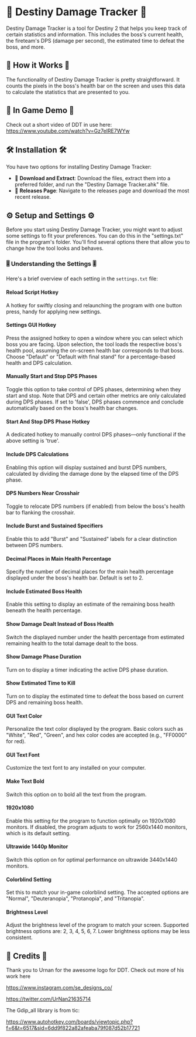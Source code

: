 # 🚀 Destiny Damage Tracker 🚀

Destiny Damage Tracker is a tool for Destiny 2 that helps you keep track of certain statistics and information. This includes the boss's current health, the fireteam's DPS (damage per second), the estimated time to defeat the boss, and more. 

## 🎯 How it Works 🎯

The functionality of Destiny Damage Tracker is pretty straightforward. It counts the pixels in the boss's health bar on the screen and uses this data to calculate the statistics that are presented to you.

## 🎥 In Game Demo 🎥

Check out a short video of DDT in use here: https://www.youtube.com/watch?v=Gz7eIRE7WYw

## 🛠️ Installation 🛠️

You have two options for installing Destiny Damage Tracker:

- 📂 **Download and Extract**: Download the files, extract them into a preferred folder, and run the "Destiny Damage Tracker.ahk" file.
- 📌 **Releases Page**: Navigate to the releases page and download the most recent release.

## ⚙️ Setup and Settings ⚙️

Before you start using Destiny Damage Tracker, you might want to adjust some settings to fit your preferences. You can do this in the "settings.txt" file in the program's folder. You'll find several options there that allow you to change how the tool looks and behaves.

### 🎚️ Understanding the Settings 🎚️

Here's a brief overview of each setting in the `settings.txt` file:

#### Reload Script Hotkey
A hotkey for swiftly closing and relaunching the program with one button press, handy for applying new settings.

#### Settings GUI Hotkey
Press the assigned hotkey to open a window where you can select which boss you are facing. Upon selection, the tool loads the respective boss's health pool, assuming the on-screen health bar corresponds to that boss. Choose "Default" or "Default with final stand" for a percentage-based health and DPS calculation.

#### Manually Start and Stop DPS Phases
Toggle this option to take control of DPS phases, determining when they start and stop. Note that DPS and certain other metrics are only calculated during DPS phases. If set to 'false', DPS phases commence and conclude automatically based on the boss's health bar changes.

#### Start And Stop DPS Phase Hotkey
A dedicated hotkey to manually control DPS phases—only functional if the above setting is 'true'.

#### Include DPS Calculations
Enabling this option will display sustained and burst DPS numbers, calculated by dividing the damage done by the elapsed time of the DPS phase.

#### DPS Numbers Near Crosshair
Toggle to relocate DPS numbers (if enabled) from below the boss's health bar to flanking the crosshair.

#### Include Burst and Sustained Specifiers
Enable this to add "Burst" and "Sustained" labels for a clear distinction between DPS numbers.

#### Decimal Places in Main Health Percentage
Specify the number of decimal places for the main health percentage displayed under the boss's health bar. Default is set to 2.

#### Include Estimated Boss Health
Enable this setting to display an estimate of the remaining boss health beneath the health percentage.

#### Show Damage Dealt Instead of Boss Health
Switch the displayed number under the health percentage from estimated remaining health to the total damage dealt to the boss.

#### Show Damage Phase Duration
Turn on to display a timer indicating the active DPS phase duration.

#### Show Estimated Time to Kill
Turn on to display the estimated time to defeat the boss based on current DPS and remaining boss health.

#### GUI Text Color
Personalize the text color displayed by the program. Basic colors such as "White", "Red", "Green", and hex color codes are accepted (e.g., "FF0000" for red).

#### GUI Text Font
Customize the text font to any installed on your computer.

#### Make Text Bold
Switch this option on to bold all the text from the program.

#### 1920x1080
Enable this setting for the program to function optimally on 1920x1080 monitors. If disabled, the program adjusts to work for 2560x1440 monitors, which is its default setting.

#### Ultrawide 1440p Monitor
Switch this option on for optimal performance on ultrawide 3440x1440 monitors.

#### Colorblind Setting
Set this to match your in-game colorblind setting. The accepted options are "Normal", "Deuteranopia", "Protanopia", and "Tritanopia".

#### Brightness Level
Adjust the brightness level of the program to match your screen. Supported brightness options are: 2, 3, 4, 5, 6, 7. Lower brightness options may be less consistent.

## 🙏 Credits 🙏
Thank you to Urnan for the awesome logo for DDT. Check out more of his work here 

https://www.instagram.com/se_designs_co/

https://twitter.com/UrNan21635714


The Gdip_all library is from tic:

https://www.autohotkey.com/boards/viewtopic.php?f=6&t=6517&sid=6dd9f822a82afeaba79f087d52b17721
